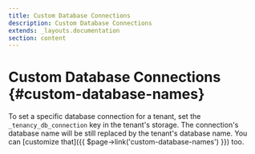```yaml
---
title: Custom Database Connections
description: Custom Database Connections
extends: _layouts.documentation
section: content
---
```


# Custom Database Connections {#custom-database-names}

To set a specific database connection for a tenant, set the `_tenancy_db_connection` key in the tenant's storage. The connection's database name will be still replaced by the tenant's database name. You can [customize that]({{ $page->link('custom-database-names') }}) too.

